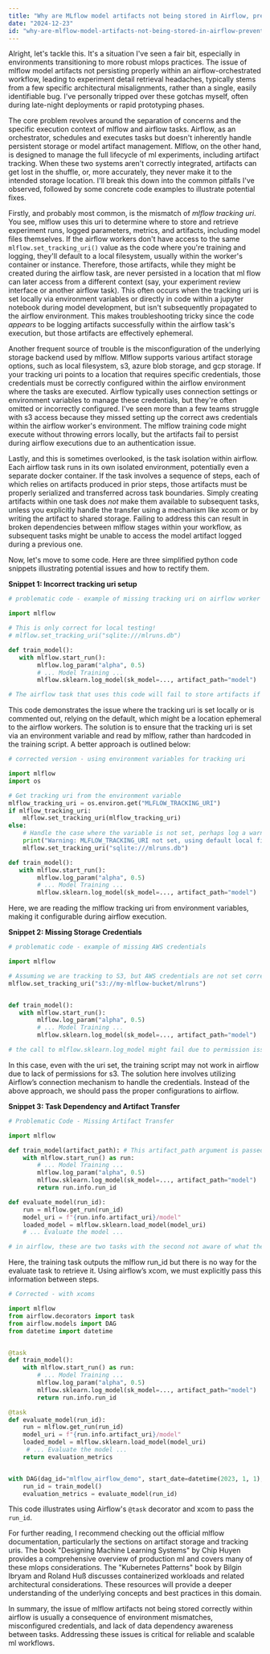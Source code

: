 ```yaml
---
title: "Why are MLflow model artifacts not being stored in Airflow, preventing experiment detail retrieval?"
date: "2024-12-23"
id: "why-are-mlflow-model-artifacts-not-being-stored-in-airflow-preventing-experiment-detail-retrieval"
---
```


Alright, let's tackle this. It's a situation I've seen a fair bit, especially in environments transitioning to more robust mlops practices. The issue of mlflow model artifacts not persisting properly within an airflow-orchestrated workflow, leading to experiment detail retrieval headaches, typically stems from a few specific architectural misalignments, rather than a single, easily identifiable bug. I've personally tripped over these gotchas myself, often during late-night deployments or rapid prototyping phases.

The core problem revolves around the separation of concerns and the specific execution context of mlflow and airflow tasks. Airflow, as an orchestrator, schedules and executes tasks but doesn't inherently handle persistent storage or model artifact management. Mlflow, on the other hand, is designed to manage the full lifecycle of ml experiments, including artifact tracking. When these two systems aren't correctly integrated, artifacts can get lost in the shuffle, or, more accurately, they never make it to the intended storage location. I'll break this down into the common pitfalls I've observed, followed by some concrete code examples to illustrate potential fixes.

Firstly, and probably most common, is the mismatch of *mlflow tracking uri*. You see, mlflow uses this uri to determine where to store and retrieve experiment runs, logged parameters, metrics, and artifacts, including model files themselves. If the airflow workers don't have access to the same `mlflow.set_tracking_uri()` value as the code where you're training and logging, they'll default to a local filesystem, usually within the worker's container or instance. Therefore, those artifacts, while they might be created during the airflow task, are never persisted in a location that ml flow can later access from a different context (say, your experiment review interface or another airflow task). This often occurs when the tracking uri is set locally via environment variables or directly in code within a jupyter notebook during model development, but isn't subsequently propagated to the airflow environment. This makes troubleshooting tricky since the code *appears* to be logging artifacts successfully within the airflow task's execution, but those artifacts are effectively ephemeral.

Another frequent source of trouble is the misconfiguration of the underlying storage backend used by mlflow. Mlflow supports various artifact storage options, such as local filesystem, s3, azure blob storage, and gcp storage. If your tracking uri points to a location that requires specific credentials, those credentials must be correctly configured within the airflow environment where the tasks are executed. Airflow typically uses connection settings or environment variables to manage these credentials, but they're often omitted or incorrectly configured. I've seen more than a few teams struggle with s3 access because they missed setting up the correct aws credentials within the airflow worker's environment. The mlflow training code might execute without throwing errors locally, but the artifacts fail to persist during airflow executions due to an authentication issue.

Lastly, and this is sometimes overlooked, is the task isolation within airflow. Each airflow task runs in its own isolated environment, potentially even a separate docker container. If the task involves a sequence of steps, each of which relies on artifacts produced in prior steps, those artifacts must be properly serialized and transferred across task boundaries. Simply creating artifacts within one task does *not* make them available to subsequent tasks, unless you explicitly handle the transfer using a mechanism like xcom or by writing the artifact to shared storage. Failing to address this can result in broken dependencies between mlflow stages within your workflow, as subsequent tasks might be unable to access the model artifact logged during a previous one.

Now, let's move to some code. Here are three simplified python code snippets illustrating potential issues and how to rectify them.

**Snippet 1: Incorrect tracking uri setup**

```python
# problematic code - example of missing tracking uri on airflow worker

import mlflow

# This is only correct for local testing!
# mlflow.set_tracking_uri("sqlite:///mlruns.db")

def train_model():
   with mlflow.start_run():
        mlflow.log_param("alpha", 0.5)
        # ... Model Training ...
        mlflow.sklearn.log_model(sk_model=..., artifact_path="model")

# The airflow task that uses this code will fail to store artifacts if the tracking uri is not configured
```

This code demonstrates the issue where the tracking uri is set locally or is commented out, relying on the default, which might be a location ephemeral to the airflow workers. The solution is to ensure that the tracking uri is set via an environment variable and read by mlflow, rather than hardcoded in the training script. A better approach is outlined below:

```python
# corrected version - using environment variables for tracking uri

import mlflow
import os

# Get tracking uri from the environment variable
mlflow_tracking_uri = os.environ.get("MLFLOW_TRACKING_URI")
if mlflow_tracking_uri:
    mlflow.set_tracking_uri(mlflow_tracking_uri)
else:
    # Handle the case where the variable is not set, perhaps log a warning and use local filesystem
    print("Warning: MLFLOW_TRACKING_URI not set, using default local file system.")
    mlflow.set_tracking_uri("sqlite:///mlruns.db")

def train_model():
   with mlflow.start_run():
        mlflow.log_param("alpha", 0.5)
        # ... Model Training ...
        mlflow.sklearn.log_model(sk_model=..., artifact_path="model")

```
Here, we are reading the mlflow tracking uri from environment variables, making it configurable during airflow execution.

**Snippet 2: Missing Storage Credentials**

```python
# problematic code - example of missing AWS credentials

import mlflow

# Assuming we are tracking to S3, but AWS credentials are not set correctly
mlflow.set_tracking_uri("s3://my-mlflow-bucket/mlruns")


def train_model():
   with mlflow.start_run():
        mlflow.log_param("alpha", 0.5)
        # ... Model Training ...
        mlflow.sklearn.log_model(sk_model=..., artifact_path="model")

# the call to mlflow.sklearn.log_model might fail due to permission issues

```
In this case, even with the uri set, the training script may not work in airflow due to lack of permissions for s3. The solution here involves utilizing Airflow’s connection mechanism to handle the credentials. Instead of the above approach, we should pass the proper configurations to airflow.

**Snippet 3: Task Dependency and Artifact Transfer**

```python
# Problematic Code - Missing Artifact Transfer

import mlflow

def train_model(artifact_path): # This artifact_path argument is passed by airflow
    with mlflow.start_run() as run:
        # ... Model Training ...
        mlflow.log_param("alpha", 0.5)
        mlflow.sklearn.log_model(sk_model=..., artifact_path="model")
        return run.info.run_id

def evaluate_model(run_id):
    run = mlflow.get_run(run_id)
    model_uri = f"{run.info.artifact_uri}/model"
    loaded_model = mlflow.sklearn.load_model(model_uri)
    # ... Evaluate the model ...

# in airflow, these are two tasks with the second not aware of what the first did.
```

Here, the training task outputs the mlflow run_id but there is no way for the evaluate task to retrieve it. Using airflow’s xcom, we must explicitly pass this information between steps.

```python
# Corrected - with xcoms

import mlflow
from airflow.decorators import task
from airflow.models import DAG
from datetime import datetime


@task
def train_model():
    with mlflow.start_run() as run:
        # ... Model Training ...
        mlflow.log_param("alpha", 0.5)
        mlflow.sklearn.log_model(sk_model=..., artifact_path="model")
        return run.info.run_id

@task
def evaluate_model(run_id):
    run = mlflow.get_run(run_id)
    model_uri = f"{run.info.artifact_uri}/model"
    loaded_model = mlflow.sklearn.load_model(model_uri)
     # ... Evaluate the model ...
    return evaluation_metrics


with DAG(dag_id="mlflow_airflow_demo", start_date=datetime(2023, 1, 1), schedule=None, catchup=False) as dag:
    run_id = train_model()
    evaluation_metrics = evaluate_model(run_id)
```
This code illustrates using Airflow's `@task` decorator and xcom to pass the `run_id`.

For further reading, I recommend checking out the official mlflow documentation, particularly the sections on artifact storage and tracking uris. The book "Designing Machine Learning Systems" by Chip Huyen provides a comprehensive overview of production ml and covers many of these mlops considerations. The "Kubernetes Patterns" book by Bilgin Ibryam and Roland Huß discusses containerized workloads and related architectural considerations. These resources will provide a deeper understanding of the underlying concepts and best practices in this domain.

In summary, the issue of mlflow artifacts not being stored correctly within airflow is usually a consequence of environment mismatches, misconfigured credentials, and lack of data dependency awareness between tasks. Addressing these issues is critical for reliable and scalable ml workflows.
